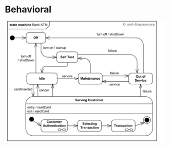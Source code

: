# Behavioral
![Behavioral](https://github.com/ChallaSwet/Lets_Begin/blob/d0044f8ec81a66fecb1344ee32f75ebd0700bea3/Architecture/behavioral%20design/behavioral.jpeg)
